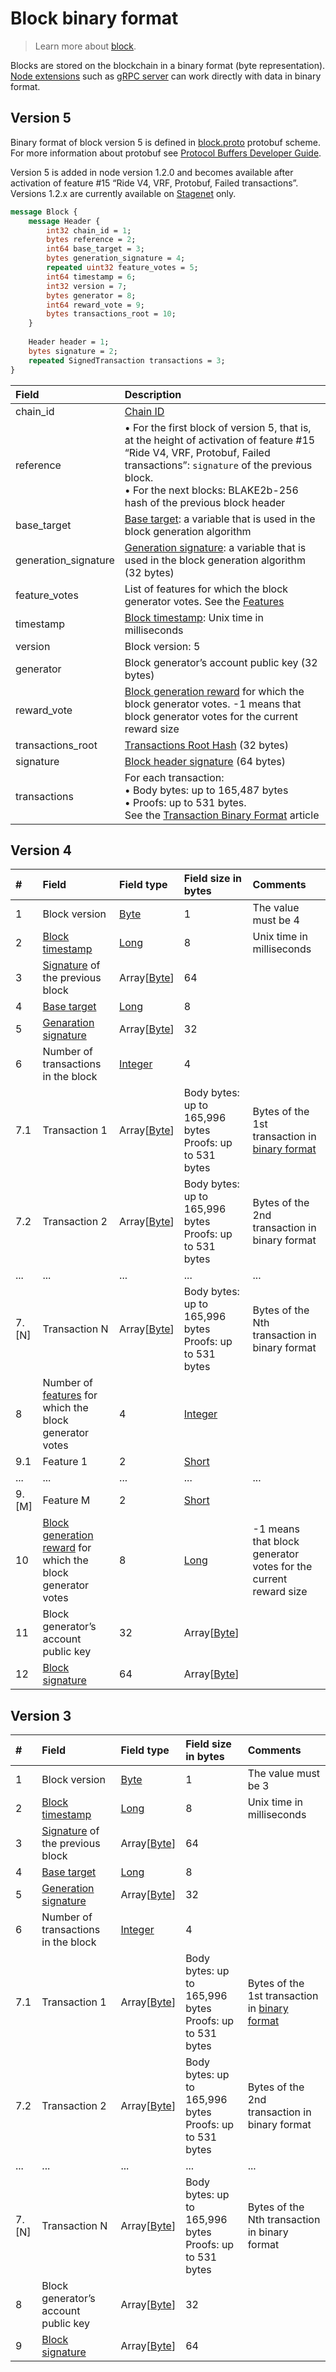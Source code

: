 # Block binary format

> Learn more about [block](/en/blockchain/block/).

Blocks are stored on the blockchain in a binary format (byte representation). [Node extensions](/en/waves-node/extensions/) such as [gRPC server](/en/waves-node/extensions/grpc-server/) can work directly with data in binary format.

## Version 5

Binary format of block version 5 is defined in [block.proto](https://github.com/wavesplatform/protobuf-schemas/blob/master/proto/waves/block.proto) protobuf scheme. For more information about protobuf see [Protocol Buffers Developer Guide](https://developers.google.com/protocol-buffers/docs/overview?hl=ru).

Version 5 is added in node version 1.2.0 and becomes available after activation of feature #15 “Ride V4, VRF, Protobuf, Failed transactions”. Versions 1.2.x are currently available on [Stagenet](/en/blockchain/blockchain-network/stage-network) only.

```protobuf
message Block {
    message Header {
        int32 chain_id = 1;
        bytes reference = 2;
        int64 base_target = 3;
        bytes generation_signature = 4;
        repeated uint32 feature_votes = 5;
        int64 timestamp = 6;
        int32 version = 7;
        bytes generator = 8;
        int64 reward_vote = 9;
        bytes transactions_root = 10;
    }
 
    Header header = 1;
    bytes signature = 2;
    repeated SignedTransaction transactions = 3;
}
```

| Field | Description |
| :--- | :--- |
| chain_id | [Chain ID](/en/blockchain/blockchain-network/chain-id) |
| reference | • For the first block of version 5, that is, at the height of activation of feature #15 “Ride V4, VRF, Protobuf, Failed transactions”: `signature` of the previous block.<br>• For the next blocks: BLAKE2b-256 hash of the previous block header |
| base_target | [Base target](/en/blockchain/block/block-generation/base-target): а variable that is used in the block generation algorithm |
| generation_signature | [Generation signature](/en/blockchain/block/block-generation/): а variable that is used in the block generation algorithm (32 bytes) |
| feature_votes | List of features for which the block generator votes. See the [Features](/en/waves-node/features/) |
| timestamp | [Block timestamp](/en/blockchain/block/block-timestamp): Unix time in milliseconds |
| version | Block version: 5 |
| generator | Block generator’s account public key (32 bytes) |
| reward_vote | [Block generation reward](/en/blockchain/mining/mining-reward) for which the block generator votes. -1 means that block generator votes for the current reward size |
| transactions_root | [Transactions Root Hash](/en/blockchain/block/merkle-root) (32 bytes) |
| signature | [Block header signature](/en/blockchain/block/block-signature) (64 bytes) |
| transactions | For each transaction:<br>• Body bytes: up to 165,487 bytes<br>• Proofs: up to 531 bytes.<br>See the [Transaction Binary Format](/en/blockchain/binary-format/transaction-binary-format/) article |

## Version 4

| # | Field | Field type | Field size in bytes | Comments |
| :--- | :--- | :--- | :--- | :--- |
| 1 | Block version | [Byte](/en/blockchain/blockchain/blockchain-data-types) | 1 | The value must be 4 |
| 2 | [Block timestamp](/en/blockchain/block/block-timestamp) | [Long](/en/blockchain/blockchain/blockchain-data-types) | 8 | Unix time in milliseconds |
| 3 | [Signature](/en/blockchain/block/block-signature) of the previous block | Array[[Byte](/en/blockchain/blockchain/blockchain-data-types)] | 64 | |
| 4 | [Base target](/en/blockchain/block/block-generation/base-target) | [Long](/en/blockchain/blockchain/blockchain-data-types) | 8 | |
| 5 | [Genaration signature](/en/blockchain/block/block-generation/) | Array[[Byte](/en/blockchain/blockchain/blockchain-data-types)] | 32 | |
| 6 | Number of transactions in the block | [Integer](/en/blockchain/blockchain/blockchain-data-types) | 4 | |
| 7.1 | Transaction 1 | Array[[Byte](/en/blockchain/blockchain/blockchain-data-types)] | Body bytes: up to 165,996 bytes<br>Proofs: up to 531 bytes | Bytes of the 1st transaction in [binary format](/en/blockchain/binary-format/transaction-binary-format/) |
| 7.2 | Transaction 2 | Array[[Byte](/en/blockchain/blockchain/blockchain-data-types)] | Body bytes: up to 165,996 bytes<br>Proofs: up to 531 bytes| Bytes of the 2nd transaction in binary format |
| ... | ... | ... | ... | ... |
| 7.[N] | Transaction N | Array[[Byte](/en/blockchain/blockchain/blockchain-data-types)] | Body bytes: up to 165,996 bytes<br>Proofs: up to 531 bytes | Bytes of the Nth transaction in binary format |
| 8 | Number of [features](/en/waves-node/features/) for which the block generator votes | 4 | [Integer](/en/blockchain/blockchain/blockchain-data-types) | |
| 9.1 | Feature 1 | 2 | [Short](/en/blockchain/blockchain/blockchain-data-types) | |
| ... | ... | ... | ... | ... |
| 9.[M] | Feature M | 2 | [Short](/en/blockchain/blockchain/blockchain-data-types) | |
| 10 | [Block generation reward](/en/blockchain/mining/mining-reward) for which the block generator votes | 8 | [Long](/en/blockchain/blockchain/blockchain-data-types)| -1 means that block generator votes for the current reward size |
| 11 | Block generator’s account public key | 32 | Array[[Byte](/en/blockchain/blockchain/blockchain-data-types)] | |
| 12 | [Block signature](/en/blockchain/block/block-signature) | 64  | Array[[Byte](/en/blockchain/blockchain/blockchain-data-types)]| | |

## Version 3

| # | Field | Field type | Field size in bytes | Comments |
| :--- | :--- | :--- | :--- | :--- |
| 1 | Block version | [Byte](/en/blockchain/blockchain/blockchain-data-types) | 1 | The value must be 3 |
| 2 | [Block timestamp](/en/blockchain/block/block-timestamp) | [Long](/en/blockchain/blockchain/blockchain-data-types) | 8 | Unix time in milliseconds |
| 3 | [Signature](/en/blockchain/block/block-signature) of the previous block | Array[[Byte](/en/blockchain/blockchain/blockchain-data-types)] | 64 | |
| 4 | [Base target](/en/blockchain/block/block-generation/base-target) | [Long](/en/blockchain/blockchain/blockchain-data-types) | 8 | |
| 5 | [Generation signature](/en/blockchain/block/block-generation/) | Array[[Byte](/en/blockchain/blockchain/blockchain-data-types)] | 32 | |
| 6 | Number of transactions in the block | [Integer](/en/blockchain/blockchain/blockchain-data-types) | 4 | |
| 7.1 | Transaction 1 | Array[[Byte](/en/blockchain/blockchain/blockchain-data-types)] | Body bytes: up to 165,996 bytes<br>Proofs: up to 531 bytes | Bytes of the 1st transaction in [binary format](/en/blockchain/binary-format/transaction-binary-format/) |
| 7.2 | Transaction 2 | Array[[Byte](/en/blockchain/blockchain/blockchain-data-types)] | Body bytes: up to 165,996 bytes<br>Proofs: up to 531 bytes | Bytes of the 2nd transaction in binary format |
| ... | ... | ... | ... | ... |
| 7.[N] | Transaction N | Array[[Byte](/en/blockchain/blockchain/blockchain-data-types)] | Body bytes: up to 165,996 bytes<br>Proofs: up to 531 bytes | Bytes of the Nth transaction in binary format |
| 8 | Block generator’s account public key | Array[[Byte](/en/blockchain/blockchain/blockchain-data-types)] | 32 | |
| 9 | [Block signature](/en/blockchain/block/block-signature) | Array[[Byte](/en/blockchain/blockchain/blockchain-data-types)] | 64 | | |
